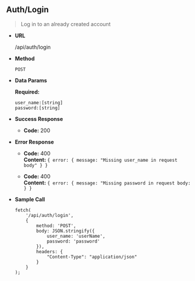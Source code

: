 **Auth/Login**
----
> Log in to an already created account

* **URL**

    /api/auth/login

* **Method**

    `POST`

* **Data Params**

    **Required:**

    `user_name:[string]` <br />
    `password:[string]`

* **Success Response**

    * **Code:** 200

* **Error Response**

    * **Code:** 400 <br />
      **Content:** `{ error: { message: "Missing user_name in request body" } }`

    * **Code:** 400 <br />
      **Content:** `{ error: { message: "Missing password in request body: } }`

* **Sample Call**

    ```
    fetch(
        '/api/auth/login', 
        {
            method: 'POST',
            body: JSON.stringify({
                user_name: 'userName',
                password: 'password'
            }),
            headers: {
                "Content-Type": "application/json"
            }
        }
    );
    ```